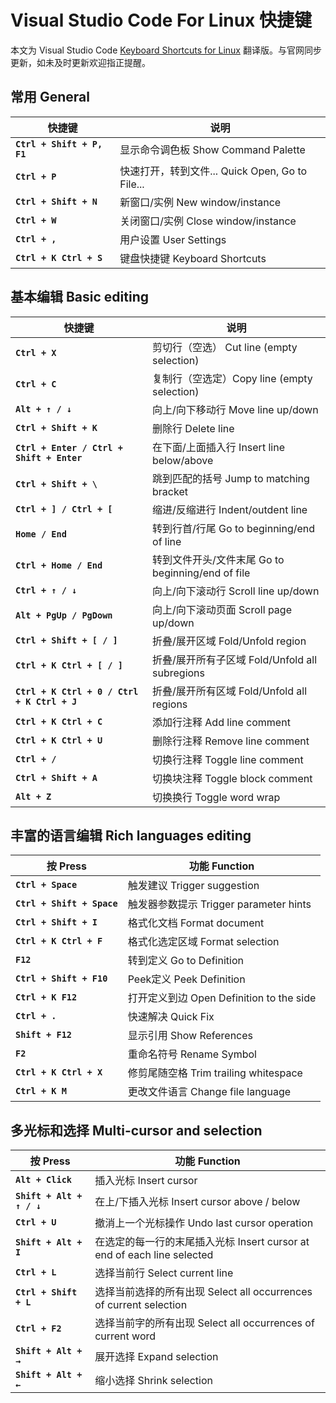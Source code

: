 # Visual Studio Code For Linux 快捷键

本文为 Visual Studio Code [Keyboard Shortcuts for Linux](https://code.visualstudio.com/shortcuts/keyboard-shortcuts-linux.pdf) 翻译版。与官网同步更新，如未及时更新欢迎指正提醒。

## 常用 General

| 快捷键 | 说明 |
| --- | --- |
| **`Ctrl + Shift + P, F1`** | 显示命令调色板 Show Command Palette |
| **`Ctrl + P`** | 快速打开，转到文件... Quick Open, Go to File... |
| **`Ctrl + Shift + N`** | 新窗口/实例 New window/instance |
| **`Ctrl + W`** | 关闭窗口/实例 Close window/instance |
| **`Ctrl + ,`** | 用户设置 User Settings |
| **`Ctrl + K Ctrl + S`** | 键盘快捷键 Keyboard Shortcuts |

## 基本编辑 Basic editing

| 快捷键 | 说明 |
| --- | --- |
| **`Ctrl + X`** | 剪切行（空选） Cut line (empty selection) |
| **`Ctrl + C`** | 复制行（空选定）Copy line (empty selection) |
| **`Alt + ↑ / ↓`** | 向上/向下移动行 Move line up/down |
| **`Ctrl + Shift + K`** | 删除行 Delete line |
| **`Ctrl + Enter / Ctrl + Shift + Enter`** | 在下面/上面插入行 Insert line below/above |
| **`Ctrl + Shift + \`** | 跳到匹配的括号 Jump to matching bracket |
| **`Ctrl + ] / Ctrl + [`** | 缩进/反缩进行 Indent/outdent line |
| **`Home / End`** | 转到行首/行尾 Go to beginning/end of line |
| **`Ctrl + Home / End`** | 转到文件开头/文件末尾 Go to beginning/end of file |
| **`Ctrl + ↑ / ↓`** | 向上/向下滚动行 Scroll line up/down |
| **`Alt + PgUp / PgDown`** | 向上/向下滚动页面 Scroll page up/down |
| **`Ctrl + Shift + [ / ]`** | 折叠/展开区域 Fold/Unfold region |
| **`Ctrl + K Ctrl + [ / ]`** | 折叠/展开所有子区域 Fold/Unfold all subregions |
| **`Ctrl + K Ctrl + 0 / Ctrl + K Ctrl + J`** | 折叠/展开所有区域 Fold/Unfold all regions |
| **`Ctrl + K Ctrl + C`** | 添加行注释 Add line comment |
| **`Ctrl + K Ctrl + U`** | 删除行注释 Remove line comment |
| **`Ctrl + /`** | 切换行注释 Toggle line comment |
| **`Ctrl + Shift + A`** | 切换块注释 Toggle block comment |
| **`Alt + Z`** | 切换换行 Toggle word wrap |

## 丰富的语言编辑 Rich languages editing

| 按 Press | 功能 Function
| --- | --- |
| **`Ctrl + Space`** | 触发建议 Trigger suggestion |
| **`Ctrl + Shift + Space`** | 触发器参数提示 Trigger parameter hints |
| **`Ctrl + Shift + I`** | 格式化文档 Format document |
| **`Ctrl + K Ctrl + F`** | 格式化选定区域 Format selection |
| **`F12`** | 转到定义 Go to Definition |
| **`Ctrl + Shift + F10`** | Peek定义 Peek Definition |
| **`Ctrl + K F12`** | 打开定义到边 Open Definition to the side |
| **`Ctrl + .`** | 快速解决 Quick Fix |
| **`Shift + F12`** | 显示引用 Show References |
| **`F2`** | 重命名符号 Rename Symbol |
| **`Ctrl + K Ctrl + X`** | 修剪尾随空格 Trim trailing whitespace |
| **`Ctrl + K M`** | 更改文件语言 Change file language |

## 多光标和选择 Multi-cursor and selection

| 按 Press | 功能 Function |
| --- | --- |
| **`Alt + Click`** | 插入光标 Insert cursor |
| **`Shift + Alt + ↑ / ↓`** | 在上/下插入光标 Insert cursor above / below |
| **`Ctrl + U`** | 撤消上一个光标操作 Undo last cursor operation |
| **`Shift + Alt + I`** | 在选定的每一行的末尾插入光标 Insert cursor at end of each line selected |
| **`Ctrl + L`** | 选择当前行 Select current line |
| **`Ctrl + Shift + L`** | 选择当前选择的所有出现 Select all occurrences of current selection |
| **`Ctrl + F2`** | 选择当前字的所有出现 Select all occurrences of current word |
| **`Shift + Alt + →`** | 展开选择 Expand selection |
| **`Shift + Alt + ←`** | 缩小选择 Shrink selection |
